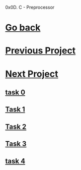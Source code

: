 0x0D. C - Preprocessor
# [Go back](https://github.com/Drihmia/alx-low_level_programming/tree/main)
# [Previous Project](https://github.com/Drihmia/alx-low_level_programming/tree/main/0x0C-more_malloc_free)
# [Next Project](https://github.com/Drihmia/alx-low_level_programming/tree/main/0x0E-structures_typedef)
## [task 0](https://github.com/Drihmia/alx-low_level_programming/blob/main/0x0D-preprocessor/0-object_like_macro.h)
## [Task 1](https://github.com/Drihmia/alx-low_level_programming/blob/main/0x0D-preprocessor/1-pi.h)
## [Task 2](https://github.com/Drihmia/alx-low_level_programming/blob/main/0x0D-preprocessor/2-main.c)
## [Task 3](https://github.com/Drihmia/alx-low_level_programming/blob/main/0x0D-preprocessor/3-function_like_macro.h)
## [task 4](https://github.com/Drihmia/alx-low_level_programming/blob/main/0x0D-preprocessor/4-sum.h)

